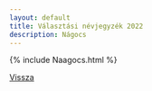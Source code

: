 ```yaml
---
layout: default
title: Választási névjegyzék 2022
description: Nágocs
---
```


{% include Naagocs.html %}

[Vissza](./)